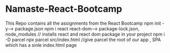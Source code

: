 # Namaste-React-Bootcamp
 This Repo contains all the assignments from the React Bootcamp
npm init -y--> package.json
  npm i react react-dom--> package-lock.json, node_modules // installs react and react dom package in your project 
  npm i -D parcel
  npx parcel src/index.html  //give parcel the root of our app , SPA which has a sinle index.html page
